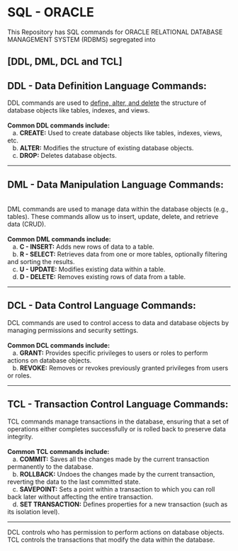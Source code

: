 # SQL - ORACLE
This Repository has SQL commands for ORACLE RELATIONAL DATABASE MANAGEMENT SYSTEM (RDBMS) segregated into <h2>[DDL, DML, DCL and TCL]</h2>
<h2> DDL - Data Definition Language Commands: </h2>
DDL commands are used to <u>define, alter, and delete</u> the structure of database objects like tables, indexes, and views. <br>
<br>
<b>Common DDL commands include: </b><br>
&nbsp;&nbsp;&nbsp;a. <b>CREATE:</b> Used to create database objects like tables, indexes, views, etc. <br>
&nbsp;&nbsp;&nbsp;b. <b>ALTER:</b> Modifies the structure of existing database objects. <br>
&nbsp;&nbsp;&nbsp;c. <b>DROP:</b> Deletes database objects. <br>
<hr>
<h2> DML - Data Manipulation Language Commands: </h2><br>
DML commands are used to manage data within the database objects (e.g., tables). These commands allow us to insert, update, delete, and retrieve data (CRUD).<br><br>
<b>Common DML commands include: </b><br>
&nbsp;&nbsp;&nbsp;a. <b>C - INSERT:</b> Adds new rows of data to a table.<br>
&nbsp;&nbsp;&nbsp;b. <b>R - SELECT:</b> Retrieves data from one or more tables, optionally filtering and sorting the results.<br>
&nbsp;&nbsp;&nbsp;c. <b>U - UPDATE:</b> Modifies existing data within a table.<br>
&nbsp;&nbsp;&nbsp;d. <b>D - DELETE:</b> Removes existing rows of data from a table.<br>
<hr>
<h2>DCL - Data Control Language Commands: </h2>
DCL commands are used to control access to data and database objects by managing permissions and security settings.
<br><br>
<b>Common DCL commands include:</b><br>
&nbsp;&nbsp;&nbsp;a. <b>GRANT:</b> Provides specific privileges to users or roles to perform actions on database objects.<br>
&nbsp;&nbsp;&nbsp;b. <b>REVOKE:</b> Removes or revokes previously granted privileges from users or roles.<br>
<hr>
<h2>TCL - Transaction Control Language Commands: </h2>
TCL commands manage transactions in the database, ensuring that a set of operations either completes successfully or is rolled back to preserve data integrity.
<br><br>
<b>Common TCL commands include:</b><br>
&nbsp;&nbsp;&nbsp;a. <b>COMMIT:</b> Saves all the changes made by the current transaction permanently to the database.<br>
&nbsp;&nbsp;&nbsp;b. <b>ROLLBACK:</b> Undoes the changes made by the current transaction, reverting the data to the last committed state.<br>
&nbsp;&nbsp;&nbsp;c. <b>SAVEPOINT:</b> Sets a point within a transaction to which you can roll back later without affecting the entire transaction.<br>
&nbsp;&nbsp;&nbsp;d. <b>SET TRANSACTION:</b> Defines properties for a new transaction (such as its isolation level).<br>
<hr>
DCL controls who has permission to perform actions on database objects.
TCL controls the transactions that modify the data within the database.
